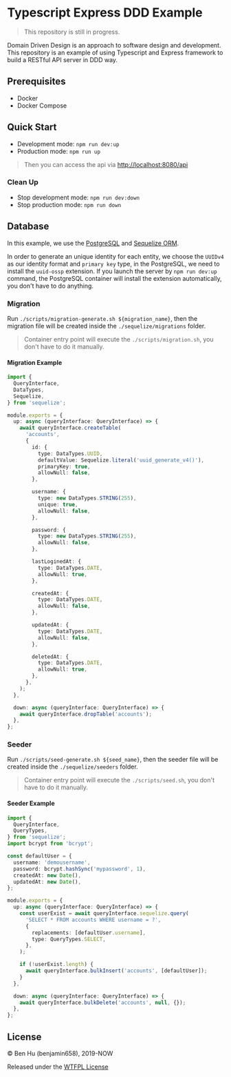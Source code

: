 # Typescript Express DDD Example

> This repository is still in progress.

Domain Driven Design is an approach to software design and development. This repository is an example of using Typescript and Express framework
to build a RESTful API server in DDD way.

## Prerequisites

* Docker
* Docker Compose

## Quick Start

* Development mode: `npm run dev:up`
* Production mode: `npm run up`

> Then you can access the api via <http://localhost:8080/api>

### Clean Up

* Stop development mode: `npm run dev:down`
* Stop production mode: `npm run down`

## Database

In this example, we use the [PostgreSQL](https://www.postgresql.org/) and [Sequelize ORM](http://docs.sequelizejs.com/).

In order to generate an unique identity for each entity, we choose the `UUIDv4` as our identity format and `primary key` type, in the PostgreSQL, we need to install the `uuid-ossp` extension. If you launch the server by `npm run dev:up` command, the PostgreSQL container will install the extension automatically, you don't have to do anything.

### Migration

Run `./scripts/migration-generate.sh ${migration_name}`, then the migration file will be created inside the `./sequelize/migrations` folder.

> Container entry point will execute the `./scripts/migration.sh`, you don't have to do it manually.

#### Migration Example

```typescript
import {
  QueryInterface,
  DataTypes,
  Sequelize,
} from 'sequelize';

module.exports = {
  up: async (queryInterface: QueryInterface) => {
    await queryInterface.createTable(
      'accounts',
      {
        id: {
          type: DataTypes.UUID,
          defaultValue: Sequelize.literal('uuid_generate_v4()'),
          primaryKey: true,
          allowNull: false,
        },

        username: {
          type: new DataTypes.STRING(255),
          unique: true,
          allowNull: false,
        },

        password: {
          type: new DataTypes.STRING(255),
          allowNull: false,
        },

        lastLoginedAt: {
          type: DataTypes.DATE,
          allowNull: true,
        },

        createdAt: {
          type: DataTypes.DATE,
          allowNull: false,
        },

        updatedAt: {
          type: DataTypes.DATE,
          allowNull: false,
        },

        deletedAt: {
          type: DataTypes.DATE,
          allowNull: true,
        },
      },
    );
  },

  down: async (queryInterface: QueryInterface) => {
    await queryInterface.dropTable('accounts');
  },
};
```

### Seeder

Run `./scripts/seed-generate.sh ${seed_name}`, then the seeder file will be created inside the `./sequelize/seeders` folder.

> Container entry point will execute the `./scripts/seed.sh`, you don't have to do it manually.

#### Seeder Example

```typescript
import {
  QueryInterface,
  QueryTypes,
} from 'sequelize';
import bcrypt from 'bcrypt';

const defaultUser = {
  username: 'demousername',
  password: bcrypt.hashSync('mypassword', 1),
  createdAt: new Date(),
  updatedAt: new Date(),
};

module.exports = {
  up: async (queryInterface: QueryInterface) => {
    const userExist = await queryInterface.sequelize.query(
      'SELECT * FROM accounts WHERE username = ?',
      {
        replacements: [defaultUser.username],
        type: QueryTypes.SELECT,
      },
    );

    if (!userExist.length) {
      await queryInterface.bulkInsert('accounts', [defaultUser]);
    }
  },

  down: async (queryInterface: QueryInterface) => {
    await queryInterface.bulkDelete('accounts', null, {});
  },
};
```

## License

© Ben Hu (benjamin658), 2019-NOW

Released under the [WTFPL License](https://github.com/benjamin658/typescript-express-ddd-example/blob/master/LICENSE)
